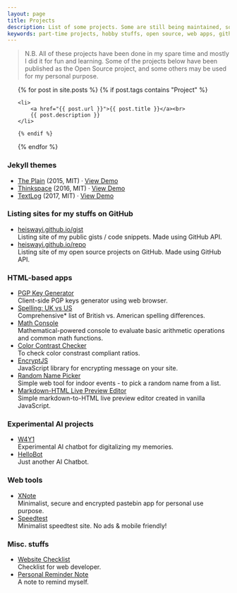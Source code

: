 ```yaml
---
layout: page
title: Projects
description: List of some projects. Some are still being maintained, some others are just made for fun and learning!
keywords: part-time projects, hobby stuffs, open source, web apps, github repo
---
```


> N.B. All of these projects have been done in my spare time and mostly I did it for fun and learning. Some of the projects below have been published as the Open Source project, and some others may be used for my personal purpose.

<ul>
  {% for post in site.posts %}
    {% if post.tags contains "Project" %}

    <li>
        <a href="{{ post.url }}">{{ post.title }}</a><br>
        {{ post.description }}
    </li>

    {% endif %}
  {% endfor %}
</ul>

### Jekyll themes

<ul>
  <li>
    <a href="https://github.com/heiswayi/the-plain">The Plain</a> (2015, MIT) &middot; <a href="http://heiswayi.github.io/the-plain">View Demo</a>
  </li>
  <li>
    <a href="https://github.com/heiswayi/thinkspace">Thinkspace</a> (2016, MIT) &middot; <a href="http://heiswayi.github.io/thinkspace">View Demo</a>
  </li>
  <li>
    <a href="http://github.com/heiswayi/textlog">TextLog</a> (2017, MIT) &middot; <a href="http://heiswayi.github.io/textlog">View Demo</a>
  </li>
</ul>

### Listing sites for my stuffs on GitHub

<ul>
  <li>
    <a href="https://heiswayi.github.io/gist/">heiswayi.github.io/gist</a><br>
    Listing site of my public gists / code snippets. Made using GitHub API.
  </li>
  <li>
    <a href="https://heiswayi.github.io/repo/">heiswayi.github.io/repo</a><br>
    Listing site of my open source projects on GitHub. Made using GitHub API.
  </li>
</ul>

### HTML-based apps

<ul>
  <li>
    <a href="http://heiswayi.github.io/pgp/">PGP Key Generator</a><br>
    Client-side PGP keys generator using web browser.
  </li>
  <li>
    <a href="http://heiswayi.github.io/spelling-uk-vs-us">Spelling: UK vs US</a><br>
    Comprehensive* list of British vs. American spelling differences.
  </li>
  <li>
    <a href="http://heiswayi.github.io/math-console/">Math Console</a><br>
    Mathematical-powered console to evaluate basic arithmetic operations and common math functions.
  </li>
  <li>
    <a href="http://heiswayi.github.io/color-contrast-checker">Color Contrast Checker</a><br>
    To check color constrast compliant ratios.
  </li>
  <li>
    <a href="http://heiswayi.github.io/encryptjs/">EncryptJS</a><br>
    JavaScript library for encrypting message on your site.
  </li>
  <li>
    <a href="http://heiswayi.github.io/random-name-picker/">Random Name Picker</a><br>
    Simple web tool for indoor events - to pick a random name from a list.
  </li>
  <li>
    <a href="http://heiswayi.github.io/markdown-editor">Markdown-HTML Live Preview Editor</a><br>
    Simple markdown-to-HTML live preview editor created in vanilla JavaScript.
  </li>
</ul>

### Experimental AI projects

<ul>
  <li>
    <a href="http://heiswayi.github.io/w4y1/">W4Y1</a><br>
    Experimental AI chatbot for digitalizing my memories.
  </li>
  <li>
    <a href="http://heiswayi.github.io/hellobot/">HelloBot</a><br>
    Just another AI Chatbot.
  </li>
</ul>

### Web tools

<ul>
  <li>
    <a href="https://nullableobject.com/xnote">XNote</a><br>
    Minimalist, secure and encrypted pastebin app for personal use purpose.
  </li>
  <li>
    <a href="https://nullableobject.com/speedtest/">Speedtest</a><br>
    Minimalist speedtest site. No ads &amp; mobile friendly!
  </li>
</ul>

### Misc. stuffs

<ul>
  <li>
    <a href="http://nullableobject.com/website-checklist">Website Checklist</a><br>
    Checklist for web developer.
  </li>
  <li>
    <a href="/reminder">Personal Reminder Note</a><br>
    A note to remind myself.
  </li>
</ul>
